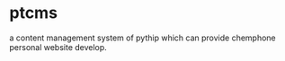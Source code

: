 # ptcms
a content management system of pythip which can provide chemphone personal website develop.

